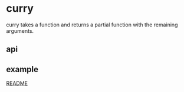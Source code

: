 # curry

curry takes a function and returns a partial function
with the remaining arguments.

## api

## example


[README](../../../README.md)
